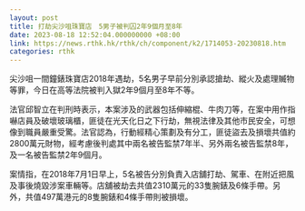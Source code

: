 ```yaml
---
layout: post
title: 打劫尖沙咀珠寶店　5男子被判囚2年9個月至8年
date: 2023-08-18 12:52:04.000000000 +08:00
link: https://news.rthk.hk/rthk/ch/component/k2/1714053-20230818.htm
categories: rthk
---
```


尖沙咀一間鐘錶珠寶店2018年遇劫，5名男子早前分別承認搶劫、縱火及處理贓物等罪，今日在高等法院被判入獄2年9個月至8年不等。

法官邱智立在判刑時表示，本案涉及的武器包括伸縮棍、牛肉刀等，在案中用作指嚇店員及破壞玻璃櫃，匪徒在光天化日之下行劫，無視法律及其他市民安全，可想像到職員嚴重受驚。法官認為，行動經精心策劃及有分工，匪徒盜去及損壞共值約2800萬元財物，經考慮後判處其中兩名被告監禁7年半、另外兩名被告監禁8年，及一名被告監禁2年9個月。

案情指，在2018年7月1日早上，5名被告分別負責入店舖打劫、駕車、在附近把風及事後燒毀涉案車輛等。店舖被劫去共值2310萬元的33隻腕錶及6條手帶。另外，共值497萬港元的8隻腕錶和4條手帶則被損壞。
